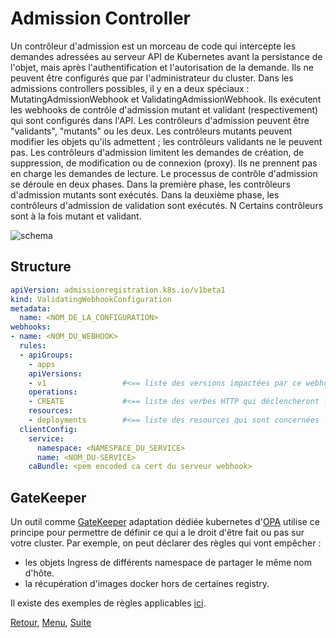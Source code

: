 # Admission Controller
Un contrôleur d'admission est un morceau de code qui intercepte les demandes adressées au serveur API de Kubernetes avant la persistance de l'objet, mais après l'authentification et l'autorisation de la demande.
Ils ne peuvent être configurés que par l'administrateur du cluster. 
Dans les admissions controllers possibles, il y en a deux spéciaux : MutatingAdmissionWebhook et ValidatingAdmissionWebhook.
Ils exécutent les webhooks de contrôle d'admission mutant et validant (respectivement) qui sont configurés dans l'API.
Les contrôleurs d'admission peuvent être "validants", "mutants" ou les deux. Les contrôleurs mutants peuvent modifier les objets qu'ils admettent ; les contrôleurs validants ne le peuvent pas.
Les contrôleurs d'admission limitent les demandes de création, de suppression, de modification ou de connexion (proxy). 
Ils ne prennent pas en charge les demandes de lecture.
Le processus de contrôle d'admission se déroule en deux phases.
Dans la première phase, les contrôleurs d'admission mutants sont exécutés.
Dans la deuxième phase, les contrôleurs d'admission de validation sont exécutés. N
Certains contrôleurs sont à la fois mutant et validant.

![schema](https://obeyler.github.io/Formation-K8S/images/AdmissionControl.svg)

## Structure
```yaml
apiVersion: admissionregistration.k8s.io/v1beta1
kind: ValidatingWebhookConfiguration
metadata:
  name: <NOM_DE_LA_CONFIGURATION>
webhooks:
- name: <NOM_DU_WEBHOOK>
  rules:
  - apiGroups: 
    - apps
    apiVersions:
    - v1                 #<== liste des versions impactées par ce webhook
    operations:
    - CREATE             #<== liste des verbes HTTP qui déclencheront l'appel vers le Webhook
    resources:
    - deployments        #<== liste des resources qui sont concernées
  clientConfig:
    service:
      namespace: <NAMESPACE_DU_SERVICE>
      name: <NOM_DU-SERVICE>
    caBundle: <pem encoded ca cert du serveur webhook>
```

## GateKeeper
Un outil comme [GateKeeper](https://github.com/open-policy-agent/gatekeeper) adaptation dédiée kubernetes d'[OPA](https://www.openpolicyagent.org) utilise ce principe pour permettre de définir ce qui a le droit d'être fait ou pas sur votre cluster.
Par exemple, on peut déclarer des règles qui vont empêcher : 
- les objets Ingress de différents namespace de partager le même nom d'hôte.
- la récupération d'images docker hors de certaines registry.

Il existe des exemples de règles applicables [ici](https://github.com/open-policy-agent/gatekeeper-library).

[Retour](https://obeyler.github.io/Formation-K8S/Chapitres/Maj.html), [Menu](https://obeyler.github.io/Formation-K8S/), [Suite](https://obeyler.github.io/Formation-K8S/Tools/Helm.html)
